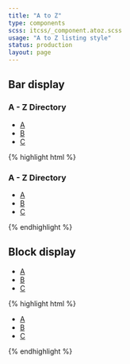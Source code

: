 ```yaml
---
title: "A to Z"
type: components
scss: itcss/_component.atoz.scss
usage: "A to Z listing style"
status: production
layout: page
---
```


## Bar display

<div class="example">
<section class="[ atoz atoz--bar ] container--float">
    <h3 class="atoz__heading--bar">A - Z Directory</h3>
    <nav class="nav">
        <ul class="atoz__list--bar"><!--
            --><li class="atoz__item">
                <a class="atoz__link" href="#">A</a>
            </li><!--
            --><li class="atoz__item">
                <a class="atoz__link" href="#">B</a></li><!--
            --><li class="atoz__item">
                <a class="atoz__link" href="# /atoz/?letter=c">C</a></li>
        </ul>
    </nav>
</section>
</div>

{% highlight html %}
<section class="[ atoz atoz--bar ] container--float">
    <h3 class="atoz__heading--bar">A - Z Directory</h3>
    <nav class="nav">
        <ul class="atoz__list--bar"><!--
            --><li class="atoz__item">
                <a class="atoz__link" href="#">A</a>
            </li><!--
            --><li class="atoz__item">
                <a class="atoz__link" href="#">B</a></li><!--
            --><li class="atoz__item">
                <a class="atoz__link" href="#">C</a>
            </li>
        </ul>
    </nav>
</section>
{% endhighlight %}

## Block display

<div class="example">
<div class="atoz atoz--block">
    <nav class="nav">
        <ul><!--
            --><li class="atoz__item"><a class="atoz__link" href="#">A</a></li><!--
            --><li class="atoz__item"><a class="atoz__link" href="#">B</a></li><!--
            --><li class="atoz__item"><a class="atoz__link" href="#">C</a></li>
        </ul>
    </nav>
</section>
</div>

{% highlight html %}
<div class="atoz atoz--block">
    <nav class="nav">
        <ul><!--
            --><li class="atoz__item"><a class="atoz__link" href="#">A</a></li><!--
            --><li class="atoz__item"><a class="atoz__link" href="#">B</a></li><!--
            --><li class="atoz__item"><a class="atoz__link" href="#">C</a></li>
        </ul>
    </nav>
</section>
{% endhighlight %}